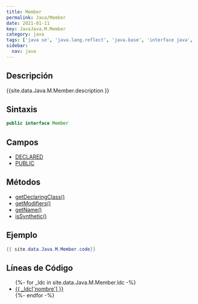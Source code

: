 ```yaml
---
title: Member
permalink: Java/Member
date: 2021-01-11
key: JavaJava.M.Member
category: java
tags: ['java se', 'java.lang.reflect', 'java.base', 'interface java', 'Java 1.1']
sidebar: 
  nav: java
---
```


## Descripción
{{site.data.Java.M.Member.description }}

## Sintaxis
~~~java
public interface Member
~~~

## Campos
* [DECLARED](/Java/Member/DECLARED)
* [PUBLIC](/Java/Member/PUBLIC)

## Métodos
* [getDeclaringClass()](/Java/Member/getDeclaringClass)
* [getModifiers()](/Java/Member/getModifiers)
* [getName()](/Java/Member/getName)
* [isSynthetic()](/Java/Member/isSynthetic)

## Ejemplo
~~~java
{{ site.data.Java.M.Member.code}}
~~~

## Líneas de Código
<ul>
{%- for _ldc in site.data.Java.M.Member.ldc -%}
   <li>
       <a href="{{_ldc['url'] }}">{{ _ldc['nombre'] }}</a>
   </li>
{%- endfor -%}
</ul>
